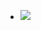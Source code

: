 - ![](https://firebasestorage.googleapis.com/v0/b/firescript-577a2.appspot.com/o/imgs%2Fapp%2Fxinyiheng%2FghNDLMThSj.png?alt=media&token=eaf4ae68-a82d-4666-9fd4-7a3b3567cdcd)
